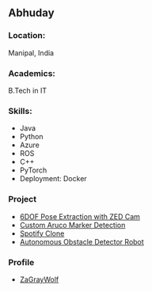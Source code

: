 ## Abhuday

### Location:
Manipal, India

### Academics:
B.Tech in IT

### Skills:
- Java
- Python
- Azure
- ROS
- C++
- PyTorch
- Deployment: Docker

### Project
- [6DOF Pose Extraction with ZED Cam](https://github.com/ZaGrayWolf/ZED_DepthCam_PoseExtraction)
- [Custom Aruco Marker Detection](https://github.com/ZaGrayWolf/Custom_ArucoMarker_Detection)
- [Spotify Clone](https://github.com/ZaGrayWolf/Treble_MusicPlayingApp)
- [Autonomous Obstacle Detector Robot](https://github.com/ZaGrayWolf/MazeSolver)

### Profile
- [ZaGrayWolf](https://github.com/ZaGrayWolf)
